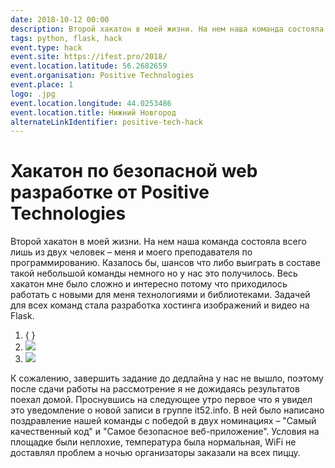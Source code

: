 ```yaml
---
date: 2018-10-12 00:00
description: Второй хакатон в моей жизни. На нем наша команда состояла всего лишь из двух человек – меня и моего преподавателя по программированию. Казалось бы, шансов что либо выиграть в составе такой небольшой команды немного но у нас это получилось. 😁🎉
tags: python, flask, hack
event.type: hack
event.site: https://ifest.pro/2018/
event.location.latitude: 56.2682659
event.organisation: Positive Technologies
event.place: 1
logo: .jpg
event.location.longitude: 44.0253486
event.location.title: Нижний Новгород
alternateLinkIdentifier: positive-tech-hack
---
```

# Хакатон по безопасной web разработке от Positive Technologies

Второй хакатон в моей жизни. На нем наша команда состояла всего лишь из двух человек – меня и моего преподавателя по программированию. Казалось бы, шансов что либо выиграть в составе такой небольшой команды немного но у нас это получилось. Весь хакатон мне было сложно и интересно потому что приходилось работать с новыми для меня технологиями и библиотеками. Задачей для всех команд стала разработка хостинга изображений и видео на Flask.


1. { }
2. ![ ](2.jpg)
3. ![ ](1.jpg)


 К сожалению, завершить задание до дедлайна у нас не вышло, поэтому после сдачи работы на рассмотрение я не дожидаясь результатов поехал домой. Проснувшись на следующее утро первое что я увидел это уведомление о новой записи в группе it52.info. В ней было написано поздравление нашей команды с победой в двух номинациях – "Самый качественный код" и "Самое безопасное веб-приложение". Условия на площадке были неплохие, температура была нормальная, WiFi не доставлял проблем а ночью организаторы заказали на всех пиццу.
